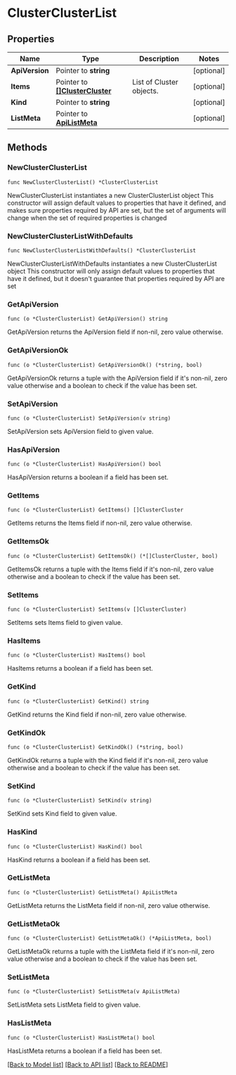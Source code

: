 # ClusterClusterList

## Properties

Name | Type | Description | Notes
------------ | ------------- | ------------- | -------------
**ApiVersion** | Pointer to **string** |  | [optional] 
**Items** | Pointer to [**[]ClusterCluster**](ClusterCluster.md) | List of Cluster objects. | [optional] 
**Kind** | Pointer to **string** |  | [optional] 
**ListMeta** | Pointer to [**ApiListMeta**](apiListMeta.md) |  | [optional] 

## Methods

### NewClusterClusterList

`func NewClusterClusterList() *ClusterClusterList`

NewClusterClusterList instantiates a new ClusterClusterList object
This constructor will assign default values to properties that have it defined,
and makes sure properties required by API are set, but the set of arguments
will change when the set of required properties is changed

### NewClusterClusterListWithDefaults

`func NewClusterClusterListWithDefaults() *ClusterClusterList`

NewClusterClusterListWithDefaults instantiates a new ClusterClusterList object
This constructor will only assign default values to properties that have it defined,
but it doesn't guarantee that properties required by API are set

### GetApiVersion

`func (o *ClusterClusterList) GetApiVersion() string`

GetApiVersion returns the ApiVersion field if non-nil, zero value otherwise.

### GetApiVersionOk

`func (o *ClusterClusterList) GetApiVersionOk() (*string, bool)`

GetApiVersionOk returns a tuple with the ApiVersion field if it's non-nil, zero value otherwise
and a boolean to check if the value has been set.

### SetApiVersion

`func (o *ClusterClusterList) SetApiVersion(v string)`

SetApiVersion sets ApiVersion field to given value.

### HasApiVersion

`func (o *ClusterClusterList) HasApiVersion() bool`

HasApiVersion returns a boolean if a field has been set.

### GetItems

`func (o *ClusterClusterList) GetItems() []ClusterCluster`

GetItems returns the Items field if non-nil, zero value otherwise.

### GetItemsOk

`func (o *ClusterClusterList) GetItemsOk() (*[]ClusterCluster, bool)`

GetItemsOk returns a tuple with the Items field if it's non-nil, zero value otherwise
and a boolean to check if the value has been set.

### SetItems

`func (o *ClusterClusterList) SetItems(v []ClusterCluster)`

SetItems sets Items field to given value.

### HasItems

`func (o *ClusterClusterList) HasItems() bool`

HasItems returns a boolean if a field has been set.

### GetKind

`func (o *ClusterClusterList) GetKind() string`

GetKind returns the Kind field if non-nil, zero value otherwise.

### GetKindOk

`func (o *ClusterClusterList) GetKindOk() (*string, bool)`

GetKindOk returns a tuple with the Kind field if it's non-nil, zero value otherwise
and a boolean to check if the value has been set.

### SetKind

`func (o *ClusterClusterList) SetKind(v string)`

SetKind sets Kind field to given value.

### HasKind

`func (o *ClusterClusterList) HasKind() bool`

HasKind returns a boolean if a field has been set.

### GetListMeta

`func (o *ClusterClusterList) GetListMeta() ApiListMeta`

GetListMeta returns the ListMeta field if non-nil, zero value otherwise.

### GetListMetaOk

`func (o *ClusterClusterList) GetListMetaOk() (*ApiListMeta, bool)`

GetListMetaOk returns a tuple with the ListMeta field if it's non-nil, zero value otherwise
and a boolean to check if the value has been set.

### SetListMeta

`func (o *ClusterClusterList) SetListMeta(v ApiListMeta)`

SetListMeta sets ListMeta field to given value.

### HasListMeta

`func (o *ClusterClusterList) HasListMeta() bool`

HasListMeta returns a boolean if a field has been set.


[[Back to Model list]](../README.md#documentation-for-models) [[Back to API list]](../README.md#documentation-for-api-endpoints) [[Back to README]](../README.md)


